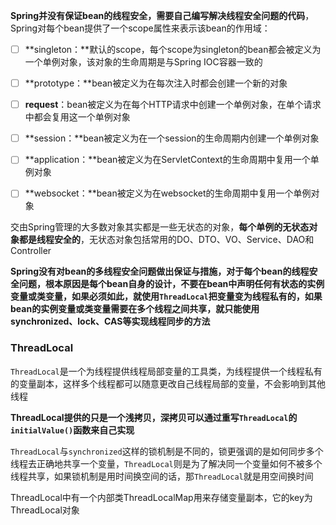 

**Spring并没有保证bean的线程安全，需要自己编写解决线程安全问题的代码**，Spring对每个bean提供了一个scope属性来表示该bean的作用域：

- [ ] **singleton：**默认的scope，每个scope为singleton的bean都会被定义为一个单例对象，该对象的生命周期是与Spring IOC容器一致的
- [ ] **prototype：**bean被定义为在每次注入时都会创建一个新的对象
- [ ] **request**：bean被定义为在每个HTTP请求中创建一个单例对象，在单个请求中都会复用这一个单例对象
- [ ] **session：**bean被定义为在一个session的生命周期内创建一个单例对象
- [ ] **application：**bean被定义为在ServletContext的生命周期中复用一个单例对象
- [ ] **websocket：**bean被定义为在websocket的生命周期中复用一个单例对象



交由Spring管理的大多数对象其实都是一些无状态的对象，**每个单例的无状态对象都是线程安全的**，无状态对象包括常用的DO、DTO、VO、Service、DAO和Controller



**Spring没有对bean的多线程安全问题做出保证与措施，对于每个bean的线程安全问题，根本原因是每个bean自身的设计，不要在bean中声明任何有状态的实例变量或类变量，如果必须如此，就使用`ThreadLocal`把变量变为线程私有的，如果bean的实例变量或类变量需要在多个线程之间共享，就只能使用synchronized、lock、CAS等实现线程同步的方法**





### ThreadLocal

`ThreadLocal`是一个为线程提供线程局部变量的工具类，为线程提供一个线程私有的变量副本，这样多个线程都可以随意更改自己线程局部的变量，不会影响到其他线程

**ThreadLocal提供的只是一个浅拷贝，深拷贝可以通过重写`ThreadLocal`的`initialValue()`函数来自己实现**

`ThreadLocal`与`synchronized`这样的锁机制是不同的，锁更强调的是如何同步多个线程去正确地共享一个变量，`ThreadLocal`则是为了解决同一个变量如何不被多个线程共享，如果锁机制是用时间换空间的话，那`ThreadLocal`就是用空间换时间

ThreadLocal中有一个内部类ThreadLocalMap用来存储变量副本，它的key为ThreadLocal对象